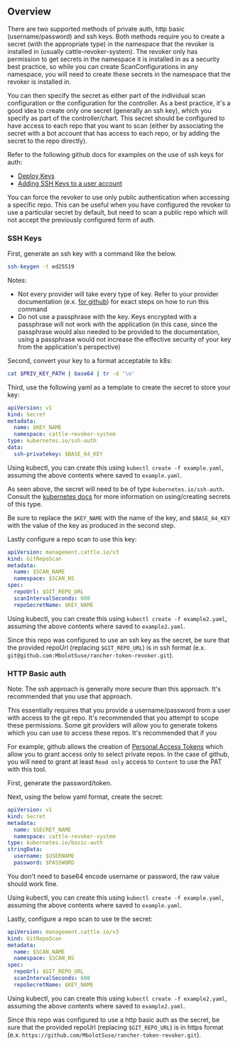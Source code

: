 ## Overview

There are two supported methods of private auth, http basic (username/password) and ssh keys. Both methods require you to create a secret (with the appropriate type) in the namespace that the revoker is installed in (usually cattle-revoker-system). The revoker only has permission to get secrets in the namespace it is installed in as a security best practice, so while you can create ScanConfigurations in any namespace, you will need to create these secrets in the namespace that the revoker is installed in.

You can then specify the secret as either part of the individual scan configuration or the configuration for the controller. As a best practice, it's a good idea to create only one secret (generally an ssh key), which you specify as part of the controller/chart. This secret should be configured to have access to each repo that you want to scan (either by associating the secret with a bot account that has access to each repo, or by adding the secret to the repo directly).

Refer to the following github docs for examples on the use of ssh keys for auth:
- [Deploy Keys](https://docs.github.com/en/developers/overview/managing-deploy-keys#deploy-keys)
- [Adding SSH Keys to a user account](https://docs.github.com/en/authentication/connecting-to-github-with-ssh/adding-a-new-ssh-key-to-your-github-account)

You can force the revoker to use only public authentication when accessing a specific repo. This can be useful when you have configured the revoker to use a particular secret by default, but need to scan a public repo which will not accept the previously configured form of auth.

### SSH Keys

First, generate an ssh key with a command like the below. 

```bash
ssh-keygen -t ed25519
```

Notes:
- Not every provider will take every type of key. Refer to your provider documentation (e.x. [for github](https://docs.github.com/en/authentication/connecting-to-github-with-ssh/generating-a-new-ssh-key-and-adding-it-to-the-ssh-agent#generating-a-new-ssh-key)) for exact steps on how to run this command
- Do not use a passphrase with the key. Keys encrypted with a passphrase will not work with the application (in this case, since the passphrase would also needed to be provided to the documentation, using a passphrase would not increase the effective security of your key from the application's perspective)

Second, convert your key to a format acceptable to k8s:

```bash
cat $PRIV_KEY_PATH | base64 | tr -d '\n'
```

Third, use the following yaml as a template to create the secret to store your key:

```yaml
apiVersion: v1
kind: Secret
metadata:
  name: $KEY_NAME
  namespace: cattle-revoker-system
type: kubernetes.io/ssh-auth
data:
  ssh-privatekey: $BASE_64_KEY
```
Using kubectl, you can create this using `kubectl create -f example.yaml`, assuming the above contents where saved to `example.yaml`.

As seen above, the secret will need to be of type `kubernetes.io/ssh-auth`. Consult the [kubernetes docs](https://kubernetes.io/docs/concepts/configuration/secret/#ssh-authentication-secrets) for more information on using/creating secrets of this type. 

Be sure to replace the `$KEY_NAME` with the name of the key, and `$BASE_64_KEY` with the value of the key as produced in the second step.

Lastly configure a repo scan to use this key:

```yaml
apiVersion: management.cattle.io/v3
kind: GitRepoScan
metadata:
  name: $SCAN_NAME
  namespace: $SCAN_NS
spec:
  repoUrl: $GIT_REPO_URL 
  scanIntervalSeconds: 600
  repoSecretName: $KEY_NAME
```
Using kubectl, you can create this using `kubectl create -f example2.yaml`, assuming the above contents where saved to `example2.yaml`.

Since this repo was configured to use an ssh key as the secret, be sure that the provided repoUrl (replacing `$GIT_REPO_URL`) is in ssh format (e.x. `git@github.com:MbolotSuse/rancher-token-revoker.git`).

### HTTP Basic auth

Note: The ssh approach is generally more secure than this approach. It's recommended that you use that approach. 

This essentially requires that you provide a username/password from a user with access to the git repo. It's recommended that you attempt to scope these permissions. Some git providers will allow you to generate tokens which you can use to access these repos. It's recommended that if you  

For example, github allows the creation of [Personal Access Tokens](https://docs.github.com/en/authentication/keeping-your-account-and-data-secure/creating-a-personal-access-token) which allow you to grant access only to select private repos. In the case of github, you will need to grant at least `Read only` access to `Content` to use the PAT with this tool.

First, generate the password/token.

Next, using the below yaml format, create the secret:

```yaml
apiVersion: v1
kind: Secret
metadata:
  name: $SECRET_NAME
  namespace: cattle-revoker-system
type: kubernetes.io/basic-auth
stringData:
  username: $USERNAME
  password: $PASSWORD
```
You don't need to base64 encode username or password, the raw value should work fine.

Using kubectl, you can create this using `kubectl create -f example.yaml`, assuming the above contents where saved to `example.yaml`.

Lastly, configure a repo scan to use te the secret:

```yaml
apiVersion: management.cattle.io/v3
kind: GitRepoScan
metadata:
  name: $SCAN_NAME
  namespace: $SCAN_NS
spec:
  repoUrl: $GIT_REPO_URL 
  scanIntervalSeconds: 600
  repoSecretName: $KEY_NAME
```

Using kubectl, you can create this using `kubectl create -f example2.yaml`, assuming the above contents where saved to `example2.yaml`.

Since this repo was configured to use a http basic auth as the secret, be sure that the provided repoUrl (replacing `$GIT_REPO_URL`) is in https format (e.x. `https://github.com/MbolotSuse/rancher-token-revoker.git`).

